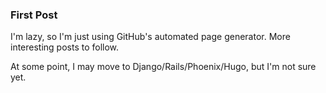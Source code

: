 ### First Post

I'm lazy, so I'm just using GitHub's automated page generator. More interesting posts to follow.

At some point, I may move to Django/Rails/Phoenix/Hugo, but I'm not sure yet.